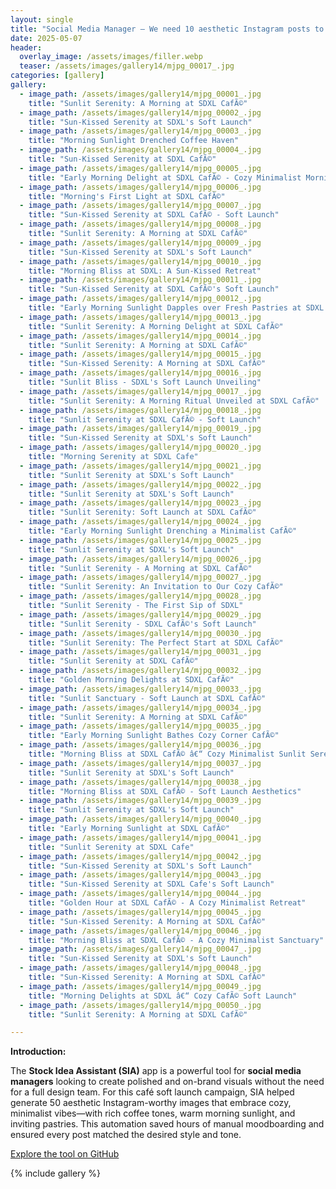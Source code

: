 ```yaml
---
layout: single
title: "Social Media Manager – We need 10 aesthetic Instagram posts to promote our café’s soft launch — cozy, minimalist vibes with coffee, pastries, and sunlight."
date: 2025-05-07
header:
  overlay_image: /assets/images/filler.webp
  teaser: /assets/images/gallery14/mjpg_00017_.jpg
categories: [gallery]
gallery:
  - image_path: /assets/images/gallery14/mjpg_00001_.jpg
    title: "Sunlit Serenity: A Morning at SDXL CafÃ©"
  - image_path: /assets/images/gallery14/mjpg_00002_.jpg
    title: "Sun-Kissed Serenity at SDXL's Soft Launch"
  - image_path: /assets/images/gallery14/mjpg_00003_.jpg
    title: "Morning Sunlight Drenched Coffee Haven"
  - image_path: /assets/images/gallery14/mjpg_00004_.jpg
    title: "Sun-Kissed Serenity at SDXL CafÃ©"
  - image_path: /assets/images/gallery14/mjpg_00005_.jpg
    title: "Early Morning Delight at SDXL CafÃ© - Cozy Minimalist Mornings"
  - image_path: /assets/images/gallery14/mjpg_00006_.jpg
    title: "Morning's First Light at SDXL CafÃ©"
  - image_path: /assets/images/gallery14/mjpg_00007_.jpg
    title: "Sun-Kissed Serenity at SDXL CafÃ© - Soft Launch"
  - image_path: /assets/images/gallery14/mjpg_00008_.jpg
    title: "Sunlit Serenity: A Morning at SDXL CafÃ©"
  - image_path: /assets/images/gallery14/mjpg_00009_.jpg
    title: "Sun-Kissed Serenity at SDXL's Soft Launch"
  - image_path: /assets/images/gallery14/mjpg_00010_.jpg
    title: "Morning Bliss at SDXL: A Sun-Kissed Retreat"
  - image_path: /assets/images/gallery14/mjpg_00011_.jpg
    title: "Sun-Kissed Serenity at SDXL CafÃ©'s Soft Launch"
  - image_path: /assets/images/gallery14/mjpg_00012_.jpg
    title: "Early Morning Sunlight Dapples over Fresh Pastries at SDXL's Soft Launch"
  - image_path: /assets/images/gallery14/mjpg_00013_.jpg
    title: "Sunlit Serenity: A Morning Delight at SDXL CafÃ©"
  - image_path: /assets/images/gallery14/mjpg_00014_.jpg
    title: "Sunlit Serenity: A Morning at SDXL CafÃ©"
  - image_path: /assets/images/gallery14/mjpg_00015_.jpg
    title: "Sun-Kissed Serenity: A Morning at SDXL CafÃ©"
  - image_path: /assets/images/gallery14/mjpg_00016_.jpg
    title: "Sunlit Bliss - SDXL's Soft Launch Unveiling"
  - image_path: /assets/images/gallery14/mjpg_00017_.jpg
    title: "Sunlit Serenity: A Morning Ritual Unveiled at SDXL CafÃ©"
  - image_path: /assets/images/gallery14/mjpg_00018_.jpg
    title: "Sunlit Serenity at SDXL CafÃ© - Soft Launch"
  - image_path: /assets/images/gallery14/mjpg_00019_.jpg
    title: "Sun-Kissed Serenity at SDXL's Soft Launch"
  - image_path: /assets/images/gallery14/mjpg_00020_.jpg
    title: "Morning Serenity at SDXL Cafe"
  - image_path: /assets/images/gallery14/mjpg_00021_.jpg
    title: "Sunlit Serenity at SDXL's Soft Launch"
  - image_path: /assets/images/gallery14/mjpg_00022_.jpg
    title: "Sunlit Serenity at SDXL's Soft Launch"
  - image_path: /assets/images/gallery14/mjpg_00023_.jpg
    title: "Sunlit Serenity: Soft Launch at SDXL CafÃ©"
  - image_path: /assets/images/gallery14/mjpg_00024_.jpg
    title: "Early Morning Sunlight Drenching a Minimalist CafÃ©"
  - image_path: /assets/images/gallery14/mjpg_00025_.jpg
    title: "Sunlit Serenity at SDXL's Soft Launch"
  - image_path: /assets/images/gallery14/mjpg_00026_.jpg
    title: "Sunlit Serenity - A Morning at SDXL CafÃ©"
  - image_path: /assets/images/gallery14/mjpg_00027_.jpg
    title: "Sunlit Serenity: An Invitation to Our Cozy CafÃ©"
  - image_path: /assets/images/gallery14/mjpg_00028_.jpg
    title: "Sunlit Serenity - The First Sip of SDXL"
  - image_path: /assets/images/gallery14/mjpg_00029_.jpg
    title: "Sunlit Serenity - SDXL CafÃ©'s Soft Launch"
  - image_path: /assets/images/gallery14/mjpg_00030_.jpg
    title: "Sunlit Serenity: The Perfect Start at SDXL CafÃ©"
  - image_path: /assets/images/gallery14/mjpg_00031_.jpg
    title: "Sunlit Serenity at SDXL CafÃ©"
  - image_path: /assets/images/gallery14/mjpg_00032_.jpg
    title: "Golden Morning Delights at SDXL CafÃ©"
  - image_path: /assets/images/gallery14/mjpg_00033_.jpg
    title: "Sunlit Sanctuary - Soft Launch at SDXL CafÃ©"
  - image_path: /assets/images/gallery14/mjpg_00034_.jpg
    title: "Sunlit Serenity: A Morning at SDXL CafÃ©"
  - image_path: /assets/images/gallery14/mjpg_00035_.jpg
    title: "Early Morning Sunlight Bathes Cozy Corner CafÃ©"
  - image_path: /assets/images/gallery14/mjpg_00036_.jpg
    title: "Morning Bliss at SDXL CafÃ© â€“ Cozy Minimalist Sunlit Serenity"
  - image_path: /assets/images/gallery14/mjpg_00037_.jpg
    title: "Sunlit Serenity at SDXL's Soft Launch"
  - image_path: /assets/images/gallery14/mjpg_00038_.jpg
    title: "Morning Bliss at SDXL CafÃ© - Soft Launch Aesthetics"
  - image_path: /assets/images/gallery14/mjpg_00039_.jpg
    title: "Sunlit Serenity at SDXL's Soft Launch"
  - image_path: /assets/images/gallery14/mjpg_00040_.jpg
    title: "Early Morning Sunlight at SDXL CafÃ©"
  - image_path: /assets/images/gallery14/mjpg_00041_.jpg
    title: "Sunlit Serenity at SDXL Cafe"
  - image_path: /assets/images/gallery14/mjpg_00042_.jpg
    title: "Sun-Kissed Serenity at SDXL's Soft Launch"
  - image_path: /assets/images/gallery14/mjpg_00043_.jpg
    title: "Sun-Kissed Serenity at SDXL Cafe's Soft Launch"
  - image_path: /assets/images/gallery14/mjpg_00044_.jpg
    title: "Golden Hour at SDXL CafÃ© - A Cozy Minimalist Retreat"
  - image_path: /assets/images/gallery14/mjpg_00045_.jpg
    title: "Sun-Kissed Serenity: A Morning at SDXL CafÃ©"
  - image_path: /assets/images/gallery14/mjpg_00046_.jpg
    title: "Morning Bliss at SDXL CafÃ© - A Cozy Minimalist Sanctuary"
  - image_path: /assets/images/gallery14/mjpg_00047_.jpg
    title: "Sun-Kissed Serenity at SDXL's Soft Launch"
  - image_path: /assets/images/gallery14/mjpg_00048_.jpg
    title: "Sun-Kissed Serenity: A Morning at SDXL CafÃ©"
  - image_path: /assets/images/gallery14/mjpg_00049_.jpg
    title: "Morning Delights at SDXL â€“ Cozy CafÃ© Soft Launch"
  - image_path: /assets/images/gallery14/mjpg_00050_.jpg
    title: "Sunlit Serenity: A Morning at SDXL CafÃ©"

---
```


**Introduction:**

The **Stock Idea Assistant (SIA)** app is a powerful tool for **social media managers** looking to create polished and on-brand visuals without the need for a full design team. For this café soft launch campaign, SIA helped generate 50 aesthetic Instagram-worthy images that embrace cozy, minimalist vibes—with rich coffee tones, warm morning sunlight, and inviting pastries. This automation saved hours of manual moodboarding and ensured every post matched the desired style and tone.

[Explore the tool on GitHub](https://github.com/MLT-solutions/MLT-stock-idea-assistant)

{% include gallery %}